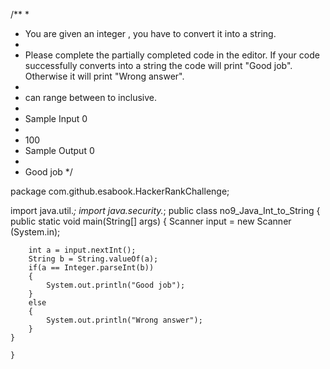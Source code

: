 /**
 *
 * You are given an integer , you have to convert it into a string.
 *
 * Please complete the partially completed code in the editor. If your code successfully converts  into a string  the code will print "Good job". Otherwise it will print "Wrong answer".
 *
 *  can range between  to  inclusive.
 *
 * Sample Input 0
 *
 * 100
 * Sample Output 0
 *
 * Good job
 */

 package com.github.esabook.HackerRankChallenge;

import java.util.*;
import java.security.*;
public class no9_Java_Int_to_String {
    public static void main(String[] args)
    {
    Scanner input = new Scanner (System.in);

        int a = input.nextInt();
        String b = String.valueOf(a);
        if(a == Integer.parseInt(b))
        {
            System.out.println("Good job");
        }
        else
        {
            System.out.println("Wrong answer");
        }
    }

    }
